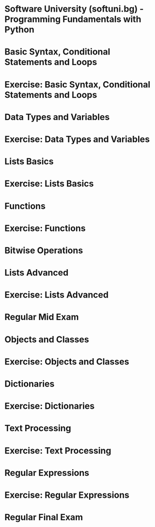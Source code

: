 # Software University (softuni.bg) - Programming Fundamentals with Python



# Basic Syntax, Conditional Statements and Loops
# Exercise: Basic Syntax, Conditional Statements and Loops

# Data Types and Variables
# Exercise: Data Types and Variables

# Lists Basics
# Exercise: Lists Basics

# Functions
# Exercise: Functions

# Bitwise Operations

# Lists Advanced
# Exercise: Lists Advanced

# Regular Mid Exam

# Objects and Classes
# Exercise: Objects and Classes

# Dictionaries
# Exercise: Dictionaries

# Text Processing
# Exercise: Text Processing

# Regular Expressions
# Exercise: Regular Expressions

# Regular Final Exam


